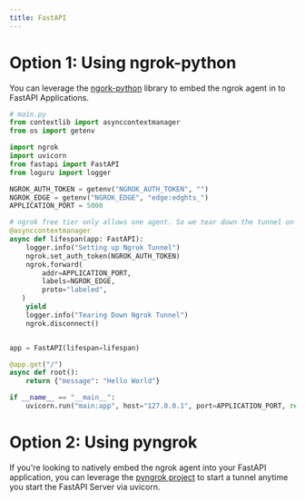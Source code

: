 ```yaml
---
title: FastAPI
---
```


# Option 1: Using ngrok-python

You can leverage the [ngork-python](https://github.com/ngrok/ngrok-python) library to embed the ngrok agent in to FastAPI Applications. 



```python
# main.py
from contextlib import asynccontextmanager
from os import getenv

import ngrok
import uvicorn
from fastapi import FastAPI
from loguru import logger

NGROK_AUTH_TOKEN = getenv("NGROK_AUTH_TOKEN", "")
NGROK_EDGE = getenv("NGROK_EDGE", "edge:edghts_")
APPLICATION_PORT = 5000

# ngrok free tier only allows one agent. So we tear down the tunnel on application termination
@asynccontextmanager
async def lifespan(app: FastAPI):
    logger.info("Setting up Ngrok Tunnel")
    ngrok.set_auth_token(NGROK_AUTH_TOKEN)
    ngrok.forward(
        addr=APPLICATION_PORT,
        labels=NGROK_EDGE,
        proto="labeled",
   )
    yield
    logger.info("Tearing Down Ngrok Tunnel")
    ngrok.disconnect()


app = FastAPI(lifespan=lifespan)

@app.get("/")
async def root():
    return {"message": "Hello World"}

if __name__ == "__main__":
    uvicorn.run("main:app", host="127.0.0.1", port=APPLICATION_PORT, reload=True)
```

# Option 2: Using pyngrok

If you're looking to natively embed the ngrok agent into your FastAPI application, you can leverage the [pyngrok project](https://pyngrok.readthedocs.io/en/latest/integrations.html#fastapi) to start a tunnel anytime you start the FastAPI Server via uvicorn.
